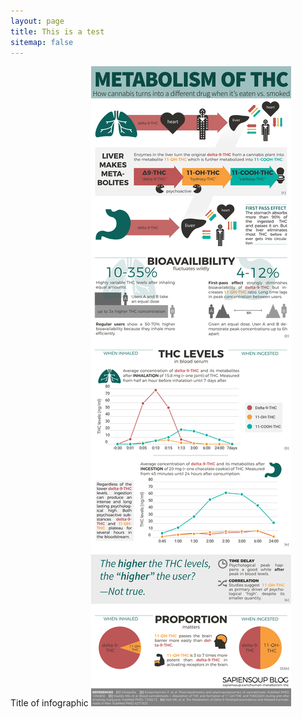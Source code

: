 ```yaml
---
layout: page
title: This is a test
sitemap: false
---
```


Title of infographic
<img src="/images/thc/human-metabolism-thc.svg">
